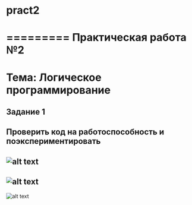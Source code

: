 # pract2
=========
Практическая работа №2
=========
Тема: Логическое программирование
===
Задание 1
---------
Проверить код на работоспособность и поэкспериментировать 
---------
![alt text](https://cdn-images-1.medium.com/freeze/max/1000/0*wqUB_0S3sNyjJWFj.jpg?q=20)
---------
![alt text](https://cdn-images-1.medium.com/freeze/max/1000/0*wqUB_0S3sNyjJWFj.jpg?q=20)
---------
![alt text](https://cdn-images-1.medium.com/freeze/max/1000/0*wqUB_0S3sNyjJWFj.jpg?q=20)
